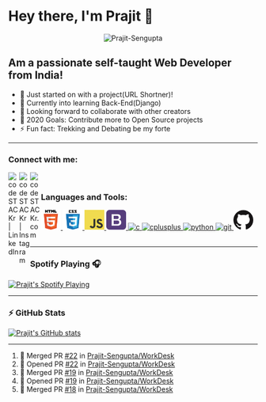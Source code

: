 # Hey there, I'm Prajit 👋

<p align="center"> <img src="https://komarev.com/ghpvc/?username=Prajit-Sengupta" alt="Prajit-Sengupta" /> </p>


## Am a passionate self-taught Web Developer from India!

- 🔭 Just started on with a project(URL Shortner)!
- 🌱 Currently into learning Back-End(Django) 
- 👯 Looking forward to collaborate with other creators
- 🥅 2020 Goals: Contribute more to Open Source projects
- ⚡ Fun fact: Trekking and Debating be my forte

---
### Connect with me:


[<img align="left" alt="codeSTACKr | LinkedIn" width="22px" src="https://cdn.jsdelivr.net/npm/simple-icons@v3/icons/linkedin.svg" />][linkedin]
[<img align="left" alt="codeSTACKr | Instagram" width="22px" src="https://cdn.jsdelivr.net/npm/simple-icons@v3/icons/instagram.svg" />][instagram]
[<img align="left" alt="codeSTACKr.com" width="22px" src="https://github.com/johan/svg-cleanups/blob/master/logos/twitter.svg" />][twitter]

<br />

### Languages and Tools:

<p align="left"> <a href="https://www.w3.org/html/" target="_blank"> <img src="https://raw.githubusercontent.com/github/explore/80688e429a7d4ef2fca1e82350fe8e3517d3494d/topics/html/html.png" alt="html5" width="40" height="40"/> </a>
<a href="https://www.w3schools.com/css/" target="_blank"> <img src="https://raw.githubusercontent.com/github/explore/80688e429a7d4ef2fca1e82350fe8e3517d3494d/topics/css/css.png" alt="css3" width="40" height="40"/> </a>
<a href="https://developer.mozilla.org/en-US/docs/Web/JavaScript" target="_blank"> <img src="https://raw.githubusercontent.com/github/explore/80688e429a7d4ef2fca1e82350fe8e3517d3494d/topics/javascript/javascript.png" alt="javascript" width="40" height="40"/>
<a href="https://getbootstrap.com" target="_blank"> <img src="https://raw.githubusercontent.com/github/explore/80688e429a7d4ef2fca1e82350fe8e3517d3494d/topics/bootstrap/bootstrap.png" alt="bootstrap" width="40" height="40"/> </a>
<a href="https://www.cprogramming.com/" target="_blank"> <img src="https://img.icons8.com/color/452/c-programming.png" alt="c" width="40" height="40"/> </a> <a href="https://www.w3schools.com/cpp/" target="_blank"> <img src="https://upload.wikimedia.org/wikipedia/commons/thumb/1/18/ISO_C%2B%2B_Logo.svg/1200px-ISO_C%2B%2B_Logo.svg.png" alt="cplusplus" width="40" height="40"/> </a>
<a href="https://www.python.org" target="_blank"> <img src="https://www.vectorlogo.zone/logos/python/python-official.svg" alt="python" width="70px"/> </a>  
<a href="https://git-scm.com/" target="_blank"> <img src="https://www.vectorlogo.zone/logos/git-scm/git-scm-icon.svg" alt="git" width="40" height="40"/> </a> 
<a href="" target="_blank"> <img src="https://raw.githubusercontent.com/github/explore/78df643247d429f6cc873026c0622819ad797942/topics/github/github.png" alt="github" width="40" height="40"> </a>
<br />
<br />

---
 
###                                   Spotify Playing 🎧

[<img src="https://now-playing-codestackr.vercel.app/api/spotify-playing" alt="Prajit's Spotify Playing" width="350" />](https://open.spotify.com/user/31l3dkj3qvgap6s7dsqnovptrhfm?si=de5c69f8f2624c55)

---

### <summary>:zap: GitHub Stats</summary>

[![Prajit's GitHub stats](https://github-readme-stats.vercel.app/api?username=Prajit-Sengupta&count_private=true&include_all_commits=true&theme=radical)](https://github.com/Prajit-Sengupta)




---
<!--START_SECTION:activity-->
1. 🎉 Merged PR [#22](https://github.com/Prajit-Sengupta/WorkDesk/pull/22) in [Prajit-Sengupta/WorkDesk](https://github.com/Prajit-Sengupta/WorkDesk)
2. 💪 Opened PR [#22](https://github.com/Prajit-Sengupta/WorkDesk/pull/22) in [Prajit-Sengupta/WorkDesk](https://github.com/Prajit-Sengupta/WorkDesk)
3. 🎉 Merged PR [#19](https://github.com/Prajit-Sengupta/WorkDesk/pull/19) in [Prajit-Sengupta/WorkDesk](https://github.com/Prajit-Sengupta/WorkDesk)
4. 💪 Opened PR [#19](https://github.com/Prajit-Sengupta/WorkDesk/pull/19) in [Prajit-Sengupta/WorkDesk](https://github.com/Prajit-Sengupta/WorkDesk)
5. 🎉 Merged PR [#18](https://github.com/Prajit-Sengupta/WorkDesk/pull/18) in [Prajit-Sengupta/WorkDesk](https://github.com/Prajit-Sengupta/WorkDesk)
<!--END_SECTION:activity-->



 



[twitter]: https://twitter.com/prajit2806
[js]: https://www.w3schools.com/js/DEFAULT.asp
[html]: https://www.w3schools.com/html/
[youtube]: https://youtube.com/codeSTACKr
[instagram]: https://www.instagram.com/lightning_bolt2806/
[linkedin]: https://www.linkedin.com/in/prajitsengupta/
[webdevplaylist]: https://www.youtube.com/playlist?list=PLkwxH9e_vrAJ0WbEsFA9W3I1W-g_BTsbt
[jsplaylist]: https://www.youtube.com/playlist?list=PLkwxH9e_vrALRJKu7wfXby3MKeflhTu6B
[css]: https://www.w3schools.com/css/

